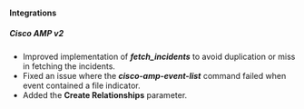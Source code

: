 #### Integrations

##### Cisco AMP v2
- Improved implementation of ***fetch_incidents*** to avoid duplication or miss in fetching the incidents.
- Fixed an issue where the ***cisco-amp-event-list*** command failed when event contained a file indicator.
- Added the **Create Relationships** parameter.